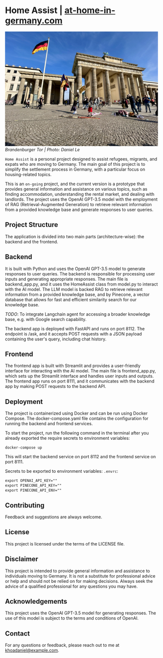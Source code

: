 # Home Assist | [at-home-in-germany.com](http://at-home-in-germany.com/)

![Brandenburger Tor | Photo: Daniel Le](frontend/img/sidebar_img.jpg)
*Brandenburger Tor | Photo: Daniel Le*
<br>

`Home Assist` is a personal project designed to assist refugees, migrants, and expats who are moving to Germany. The main goal of this project is to simplify the settlement process in Germany, with a particular focus on housing-related topics.

This is an `on-going` project, and the current version is a prototype that provides general information and assistance on various topics, such as finding accommodation, understanding the rental market, and dealing with landlords. The project uses the OpenAI GPT-3.5 model with the employment of RAG (Retrieval-Augmented Generation) to retrieve relevant information from a provided knowledge base and generate responses to user queries.

## Project Structure
The application is divided into two main parts (architecture-wise): the backend and the frontend.

## Backend
It is built with Python and uses the OpenAI GPT-3.5 model to generate responses to user queries. The backend is responsible for processing user inputs and generating appropriate responses. The main file is backend_app.py, and it uses the HomeAssist class from model.py to interact with the AI model.
The LLM model is backed RAG to retrieve relevant information from a provided knowledge base, and by Pinecone, a vector database that allows for fast and efficient similarity search for our knowledge base.

*TODO*: To integrate Langchain agent for accessing a broader knowledge base, e.g. with Google search capability.

The backend app is deployed with FastAPI and runs on port 8112.
The endpoint is /ask, and it accepts POST requests with a JSON payload containing the user's query, including chat history.

## Frontend
The frontend app is built with Streamlit and provides a user-friendly interface for interacting with the AI model. The main file is frontend_app.py, which sets up the Streamlit interface and handles user inputs and outputs.
The frontend app runs on port 8111, and it communicates with the backend app by making POST requests to the backend API.

## Deployment
The project is containerized using Docker and can be run using Docker Compose. The docker-compose.yaml file contains the configuration for running the backend and frontend services.

To start the project, run the following command in the terminal after you already exported the require secrets to environment variables:

```
docker-compose up
```
This will start the backend service on port 8112 and the frontend service on port 8111.

Secrets to be exported to environment variables:
`.envrc`:
```
export OPENAI_API_KEY=""
export PINECONE_API_KEY=""
export PINECONE_API_ENV=""
```



## Contributing
Feedback and suggestions are always welcome.

## License
This project is licensed under the terms of the LICENSE file.

## Disclaimer
This project is intended to provide general information and assistance to individuals moving to Germany. It is not a substitute for professional advice or help and should not be relied on for making decisions. Always seek the advice of a qualified professional for any questions you may have.

## Acknowledgements
This project uses the OpenAI GPT-3.5 model for generating responses. The use of this model is subject to the terms and conditions of OpenAI.

## Contact
For any questions or feedback, please reach out to me at khoadaniel@example.com.